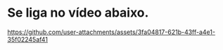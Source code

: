 # Se liga no vídeo abaixo.



https://github.com/user-attachments/assets/3fa04817-621b-43ff-a4e1-35f02245af41

